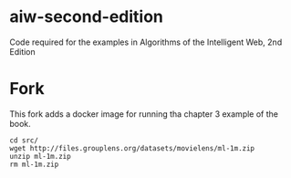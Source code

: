 # aiw-second-edition
Code required for the examples in Algorithms of the Intelligent Web, 2nd Edition

# Fork
This fork adds a docker image for running tha chapter 3 example of the book.

```
cd src/
wget http://files.grouplens.org/datasets/movielens/ml-1m.zip
unzip ml-1m.zip
rm ml-1m.zip
```
